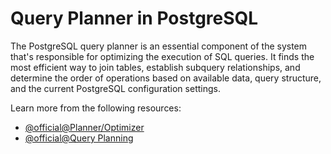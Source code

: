 # Query Planner in PostgreSQL

The PostgreSQL query planner is an essential component of the system that's responsible for optimizing the execution of SQL queries. It finds the most efficient way to join tables, establish subquery relationships, and determine the order of operations based on available data, query structure, and the current PostgreSQL configuration settings.

Learn more from the following resources:

- [@official@Planner/Optimizer](https://www.postgresql.org/docs/current/planner-optimizer.html)
- [@official@Query Planning](https://www.postgresql.org/docs/current/runtime-config-query.html)